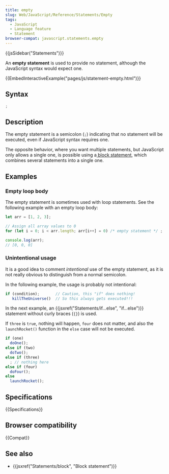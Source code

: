 ```yaml
---
title: empty
slug: Web/JavaScript/Reference/Statements/Empty
tags:
  - JavaScript
  - Language feature
  - Statement
browser-compat: javascript.statements.empty
---
```

{{jsSidebar("Statements")}}

An **empty statement** is used to provide no statement, although the JavaScript
syntax would expect one.

{{EmbedInteractiveExample("pages/js/statement-empty.html")}}

## Syntax

```js
;
```

## Description

The empty statement is a semicolon (`;`) indicating that no statement will be
executed, even if JavaScript syntax requires one.

The opposite behavior, where you want multiple statements, but JavaScript only
allows a single one, is possible using
a[ block statement](/en-US/docs/Web/JavaScript/Reference/Statements/block),
which combines several statements into a single one.

## Examples

### Empty loop body

The empty statement is sometimes used with loop statements. See the following
example with an empty loop body:

```js
let arr = [1, 2, 3];

// Assign all array values to 0
for (let i = 0; i < arr.length; arr[i++] = 0) /* empty statement */ ;

console.log(arr);
// [0, 0, 0]
```

### Unintentional usage

It is a good idea to comment _intentional_ use of the empty statement, as it is
not really obvious to distinguish from a normal semicolon.

In the following example, the usage is probably not intentional:

```js example-bad
if (condition);       // Caution, this "if" does nothing!
   killTheUniverse()  // So this always gets executed!!!
```

In the next example, an
{{jsxref("Statements/if...else", "if...else")}} statement
without curly braces (`{}`) is used.

If `three` is `true`, nothing will happen, `four` does not matter, and also the
`launchRocket()` function in the `else` case will not be executed.

```js example-bad
if (one)
  doOne();
else if (two)
  doTwo();
else if (three)
  ; // nothing here
else if (four)
  doFour();
else
  launchRocket();
```

## Specifications

{{Specifications}}

## Browser compatibility

{{Compat}}

## See also

- {{jsxref("Statements/block", "Block statement")}}
